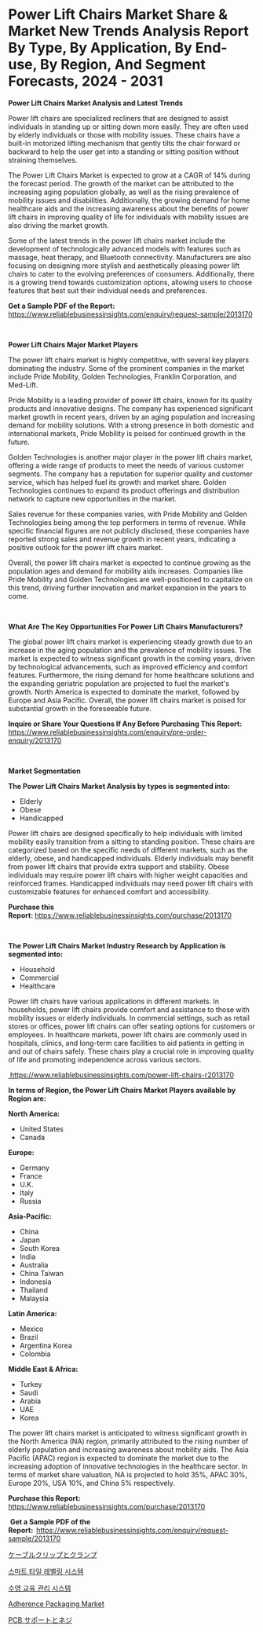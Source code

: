 <p><h1>Power Lift Chairs Market Share & Market New Trends Analysis Report By Type, By Application, By End-use, By Region, And Segment Forecasts, 2024 - 2031</h1></p><p><strong>Power Lift Chairs Market Analysis and Latest Trends</strong></p>
<p><p>Power lift chairs are specialized recliners that are designed to assist individuals in standing up or sitting down more easily. They are often used by elderly individuals or those with mobility issues. These chairs have a built-in motorized lifting mechanism that gently tilts the chair forward or backward to help the user get into a standing or sitting position without straining themselves.</p><p>The Power Lift Chairs Market is expected to grow at a CAGR of 14% during the forecast period. The growth of the market can be attributed to the increasing aging population globally, as well as the rising prevalence of mobility issues and disabilities. Additionally, the growing demand for home healthcare aids and the increasing awareness about the benefits of power lift chairs in improving quality of life for individuals with mobility issues are also driving the market growth.</p><p>Some of the latest trends in the power lift chairs market include the development of technologically advanced models with features such as massage, heat therapy, and Bluetooth connectivity. Manufacturers are also focusing on designing more stylish and aesthetically pleasing power lift chairs to cater to the evolving preferences of consumers. Additionally, there is a growing trend towards customization options, allowing users to choose features that best suit their individual needs and preferences.</p></p>
<p><strong>Get a Sample PDF of the Report:&nbsp;</strong> <a href="https://www.reliablebusinessinsights.com/enquiry/request-sample/2013170">https://www.reliablebusinessinsights.com/enquiry/request-sample/2013170</a></p>
<p>&nbsp;</p>
<p><strong>Power Lift Chairs Major Market Players</strong></p>
<p><p>The power lift chairs market is highly competitive, with several key players dominating the industry. Some of the prominent companies in the market include Pride Mobility, Golden Technologies, Franklin Corporation, and Med-Lift. </p><p>Pride Mobility is a leading provider of power lift chairs, known for its quality products and innovative designs. The company has experienced significant market growth in recent years, driven by an aging population and increasing demand for mobility solutions. With a strong presence in both domestic and international markets, Pride Mobility is poised for continued growth in the future.</p><p>Golden Technologies is another major player in the power lift chairs market, offering a wide range of products to meet the needs of various customer segments. The company has a reputation for superior quality and customer service, which has helped fuel its growth and market share. Golden Technologies continues to expand its product offerings and distribution network to capture new opportunities in the market.</p><p>Sales revenue for these companies varies, with Pride Mobility and Golden Technologies being among the top performers in terms of revenue. While specific financial figures are not publicly disclosed, these companies have reported strong sales and revenue growth in recent years, indicating a positive outlook for the power lift chairs market.</p><p>Overall, the power lift chairs market is expected to continue growing as the population ages and demand for mobility aids increases. Companies like Pride Mobility and Golden Technologies are well-positioned to capitalize on this trend, driving further innovation and market expansion in the years to come.</p></p>
<p>&nbsp;</p>
<p><strong>What Are The Key Opportunities For Power Lift Chairs Manufacturers?</strong></p>
<p><p>The global power lift chairs market is experiencing steady growth due to an increase in the aging population and the prevalence of mobility issues. The market is expected to witness significant growth in the coming years, driven by technological advancements, such as improved efficiency and comfort features. Furthermore, the rising demand for home healthcare solutions and the expanding geriatric population are projected to fuel the market's growth. North America is expected to dominate the market, followed by Europe and Asia Pacific. Overall, the power lift chairs market is poised for substantial growth in the foreseeable future.</p></p>
<p><strong>Inquire or Share Your Questions If Any Before Purchasing This Report:</strong> <a href="https://www.reliablebusinessinsights.com/enquiry/pre-order-enquiry/2013170">https://www.reliablebusinessinsights.com/enquiry/pre-order-enquiry/2013170</a></p>
<p>&nbsp;</p>
<p><strong>Market Segmentation</strong></p>
<p><strong>The Power Lift Chairs Market Analysis by types is segmented into:</strong></p>
<p><ul><li>Elderly</li><li>Obese</li><li>Handicapped</li></ul></p>
<p><p>Power lift chairs are designed specifically to help individuals with limited mobility easily transition from a sitting to standing position. These chairs are categorized based on the specific needs of different markets, such as the elderly, obese, and handicapped individuals. Elderly individuals may benefit from power lift chairs that provide extra support and stability. Obese individuals may require power lift chairs with higher weight capacities and reinforced frames. Handicapped individuals may need power lift chairs with customizable features for enhanced comfort and accessibility.</p></p>
<p><strong>Purchase this Report:&nbsp;</strong><a href="https://www.reliablebusinessinsights.com/purchase/2013170">https://www.reliablebusinessinsights.com/purchase/2013170</a></p>
<p>&nbsp;</p>
<p><strong>The Power Lift Chairs Market Industry Research by Application is segmented into:</strong></p>
<p><ul><li>Household</li><li>Commercial</li><li>Healthcare</li></ul></p>
<p><p>Power lift chairs have various applications in different markets. In households, power lift chairs provide comfort and assistance to those with mobility issues or elderly individuals. In commercial settings, such as retail stores or offices, power lift chairs can offer seating options for customers or employees. In healthcare markets, power lift chairs are commonly used in hospitals, clinics, and long-term care facilities to aid patients in getting in and out of chairs safely. These chairs play a crucial role in improving quality of life and promoting independence across various sectors.</p></p>
<p><a href="https://www.reliablebusinessinsights.com/power-lift-chairs-r2013170">&nbsp;https://www.reliablebusinessinsights.com/power-lift-chairs-r2013170</a></p>
<p><strong>In terms of Region, the Power Lift Chairs Market Players available by Region are:</strong></p>
<p>
    <p> <strong> North America: </strong>
        <ul>
            <li>United States</li>
            <li>Canada</li>
        </ul>
        </p> 
    <p> <strong> Europe: </strong>
        <ul>
            <li>Germany</li>
            <li>France</li>
            <li>U.K.</li>
            <li>Italy</li>
            <li>Russia</li>
        </ul>
        </p> 
    <p> <strong> Asia-Pacific: </strong>
        <ul>
            <li>China</li>
            <li>Japan</li>
            <li>South Korea</li>
            <li>India</li>
            <li>Australia</li>
            <li>China Taiwan</li>
            <li>Indonesia</li>
            <li>Thailand</li>
            <li>Malaysia</li>
        </ul>
        </p> 
    <p> <strong> Latin America: </strong>
        <ul>
            <li>Mexico</li>
            <li>Brazil</li>
            <li>Argentina Korea</li>
            <li>Colombia</li>
        </ul>
        </p> 
    <p> <strong> Middle East & Africa: </strong>
        <ul>
            <li>Turkey</li>
            <li>Saudi</li>
            <li>Arabia</li>
            <li>UAE</li>
            <li>Korea</li>
        </ul>
    </p>
    </p>
<p><p>The power lift chairs market is anticipated to witness significant growth in the North America (NA) region, primarily attributed to the rising number of elderly population and increasing awareness about mobility aids. The Asia Pacific (APAC) region is expected to dominate the market due to the increasing adoption of innovative technologies in the healthcare sector. In terms of market share valuation, NA is projected to hold 35%, APAC 30%, Europe 20%, USA 10%, and China 5% respectively.</p></p>
<p><strong>Purchase this Report: </strong><a href="https://www.reliablebusinessinsights.com/purchase/2013170">https://www.reliablebusinessinsights.com/purchase/2013170</a></p>
<p>&nbsp;<strong>Get a Sample PDF of the Report:&nbsp;&nbsp;</strong><a href="https://www.reliablebusinessinsights.com/enquiry/request-sample/2013170">https://www.reliablebusinessinsights.com/enquiry/request-sample/2013170</a></p>
<p><strong></strong></p>
<p><p><a href="https://github.com/RaeJenkins1952/Market-Research-Report-List-1/blob/main/8632716142918.md">ケーブルクリップとクランプ</a></p><p><a href="https://github.com/crfsywufhm81415/Market-Research-Report-List-2/blob/main/3753240150671.md">스마트 타일 레벨링 시스템</a></p><p><a href="https://github.com/vs10l4sfg5c/Market-Research-Report-List-2/blob/main/9638075150672.md">수영 교육 관리 시스템</a></p><p><a href="https://github.com/niyotibauri9/Market-Research-Report-List-1/blob/main/adherence-packaging-market.md">Adherence Packaging Market</a></p><p><a href="https://github.com/TysonKub/Market-Research-Report-List-1/blob/main/6774434142919.md">PCB サポートとネジ</a></p></p>